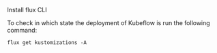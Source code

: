 Install flux CLI

To check in which state the deployment of Kubeflow is run the following command:
```
flux get kustomizations -A
```